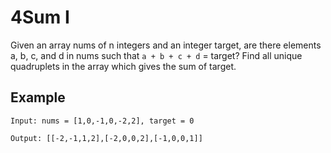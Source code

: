 # 4Sum I

Given an array nums of n integers and an integer target, are there elements a, b, c, and d in nums such that `a + b + c + d` = target? 
Find all unique quadruplets in the array which gives the sum of target.

## Example
```
Input: nums = [1,0,-1,0,-2,2], target = 0

Output: [[-2,-1,1,2],[-2,0,0,2],[-1,0,0,1]]

```
